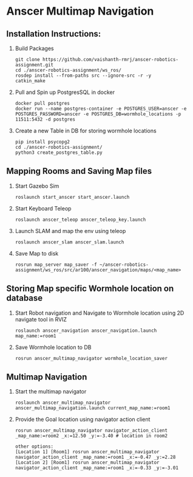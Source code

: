 # Anscer Multimap Navigation

## Installation Instructions:
1. Build Packages
    ```
    git clone https://github.com/vaishanth-rmrj/anscer-robotics-assignment.git
    cd ./anscer-robotics-assignment/ws_ros/
    rosdep install --from-paths src --ignore-src -r -y
    catkin_make
    ```
2. Pull and Spin up PostgresSQL in docker
    ```
    docker pull postgres
    docker run --name postgres-container -e POSTGRES_USER=anscer -e POSTGRES_PASSWORD=anscer -e POSTGRES_DB=wormhole_locations -p 11511:5432 -d postgres
    ```
3. Create a new Table in DB for storing wormhole locations
    ```
    pip install psycopg2
    cd ./anscer-robotics-assignment/
    python3 create_postgres_table.py 
    ```

## Mapping Rooms and Saving Map files
1. Start Gazebo Sim
    ```
    roslaunch start_anscer start_anscer.launch
    ```
2. Start Keyboard Teleop
    ```
    roslaunch anscer_teleop anscer_teleop_key.launch
    ```
3. Launch SLAM and map the env using teleop
    ```
    roslaunch anscer_slam anscer_slam.launch
    ```
4. Save Map to disk
    ```
    rosrun map_server map_saver -f ~/anscer-robotics-assignment/ws_ros/src/ar100/anscer_navigation/maps/<map_name>
    ```

## Storing Map specific Wormhole location on database
1. Start Robot navigation and Navigate to Wormhole location using 2D navigate tool in RVIZ
    ```
    roslaunch anscer_navigation anscer_navigation.launch map_name:=room1
    ```
2. Save Wormhole location to DB
    ```
    rosrun anscer_multimap_navigator wormhole_location_saver
    ```

## Multimap Navigation
1. Start the multimap navigator
    ```
    roslaunch anscer_multimap_navigator anscer_multimap_navigation.launch current_map_name:=room1
    ```
2. Provide the Goal location using navigator action client
    ```
    rosrun anscer_multimap_navigator navigator_action_client _map_name:=room2 _x:=12.50 _y:=-3.40 # location in room2

    other options:
    [Location 1] [Room1] rosrun anscer_multimap_navigator navigator_action_client _map_name:=room1 _x:=-0.47 _y:=2.28
    [Location 2] [Room1] rosrun anscer_multimap_navigator navigator_action_client _map_name:=room1 _x:=-0.33 _y:=-3.01

    ```